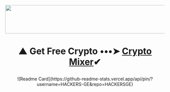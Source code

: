 <p align="center">
  <img width="728" height="90" src="https://media.giphy.com/media/NcSRM70PbxRbR0PMZJ/giphy.gif">
</p>

# <p align="center"> ▲ Get Free Crypto •••➤ <a href="https://www.gate.io/ref/3301721">Crypto Mixer</a>✔</p>

<p align="center"> 
![Readme Card](https://github-readme-stats.vercel.app/api/pin/?username=HACKERS-GE&repo=HACKERSGE) </p>

